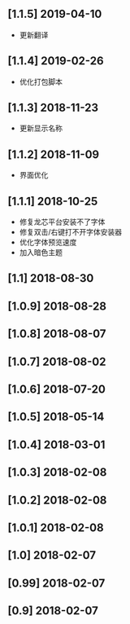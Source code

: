 ## [1.1.5] 2019-04-10

*  更新翻译

## [1.1.4] 2019-02-26

*  优化打包脚本

## [1.1.3] 2018-11-23

*  更新显示名称

## [1.1.2] 2018-11-09

*  界面优化

## [1.1.1] 2018-10-25

*  修复龙芯平台安装不了字体
*  修复双击/右键打不开字体安装器
*  优化字体预览速度
*  加入暗色主题

## [1.1] 2018-08-30


## [1.0.9] 2018-08-28


## [1.0.8] 2018-08-07


## [1.0.7] 2018-08-02


## [1.0.6] 2018-07-20


## [1.0.5] 2018-05-14


## [1.0.4] 2018-03-01


## [1.0.3] 2018-02-08


## [1.0.2] 2018-02-08


## [1.0.1] 2018-02-08


## [1.0] 2018-02-07


## [0.99] 2018-02-07


## [0.9] 2018-02-07


